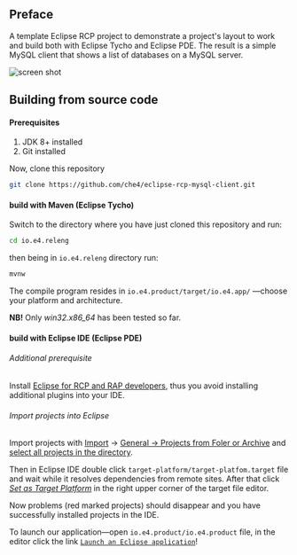 ## Preface

A template Eclipse RCP project to demonstrate a project's layout to work and
build both with Eclipse Tycho and Eclipse PDE. The result is a simple MySQL 
client that shows a list of databases on a MySQL server.

![screen shot][screenshot.png]

## Building from source code
#### Prerequisites

1. JDK 8+ installed
2. Git installed

Now, clone this repository

```bash
git clone https://github.com/che4/eclipse-rcp-mysql-client.git
```
#### build with Maven (Eclipse Tycho)
Switch to the directory where you have just cloned this repository and run:

```bash
cd io.e4.releng
```

then being in `io.e4.releng` directory run:

```bash
mvnw
```

The compile program resides in `io.e4.product/target/io.e4.app/`
&mdash;choose your platform and architecture.

**NB!** Only *win32.x86_64* has been tested so far.

#### build with Eclipse IDE (Eclipse PDE)

###### Additional prerequisite
Install [Eclipse for RCP and RAP developers][eclipse for rcp], thus you avoid 
installing additional plugins into your IDE.

###### Import projects into Eclipse

Import projects with [Import][import-menu.png] &rarr;
[General &rarr; Projects from Foler or Archive][import-select.png] and
[select all projects in the directory][import-projects.png].

Then in Eclipse IDE double click `target-platform/target-platfom.target` file and wait
while it resolves dependencies from remote sites. After that click
[_Set as Target Platform_][set-target-platform.png]
in the right upper corner of the target file editor.

Now problems (red marked projects) should disappear and you have successfully installed projects in the IDE.

To launch our application&mdash;open `io.e4.product/io.e4.product` file, in the editor click the link [`Launch an Eclipse application`][run-product.png]!


[eclipse for rcp]: https://www.eclipse.org/downloads/packages/eclipse-rcp-and-rap-developers/oxygen3a
[screenshot.png]:
https://user-images.githubusercontent.com/9863699/53821279-7ef62300-3f7e-11e9-9f86-22d1638abdc6.png "MySQL client screenshot"
[import-menu.png]: https://user-images.githubusercontent.com/9863699/53820685-53266d80-3f7d-11e9-81fd-f2acdf03d75d.png
[import-select.png]: https://user-images.githubusercontent.com/9863699/53820905-caf49800-3f7d-11e9-8a7f-67b89d7cd523.png
[import-projects.png]: https://user-images.githubusercontent.com/9863699/53820978-f11a3800-3f7d-11e9-83f9-e9504e03fde4.png
[set-target-platform.png]: 
https://user-images.githubusercontent.com/9863699/53821147-3c344b00-3f7e-11e9-8b4c-06c8edf44a41.png
[run-product.png]:
https://user-images.githubusercontent.com/9863699/53821215-6128be00-3f7e-11e9-84d0-062dbc227cf5.png
